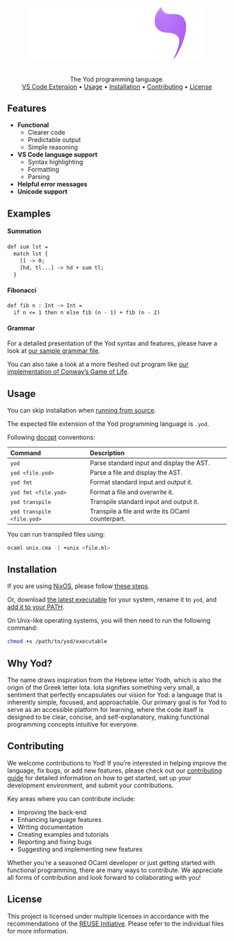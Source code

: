 <!--
SPDX-FileCopyrightText: 2025 Milesime <213074881+milesime@users.noreply.github.com>

SPDX-License-Identifier: CC-BY-SA-4.0
-->

<div align="center">
  <br />
  <picture>
    <source media="(prefers-color-scheme: light)" srcset="https://raw.githubusercontent.com/yodlang/.github/main/media/brand-dark.png">
    <img src="https://raw.githubusercontent.com/yodlang/.github/main/media/brand-light.png" alt="Yod" width="400">
  </picture>
  <p align="center">
    <br />
    The Yod programming language.
    <br />
    <a href="https://github.com/yodlang/vscode-yod">VS Code Extension</a> •
    <a href="#usage">Usage</a> •
    <a href="#installation">Installation</a> •
    <a href="#contributing">Contributing</a> •
    <a href="#license">License</a>
  </p>
</div>

## Features

- **Functional**
  - Clearer code
  - Predictable output
  - Simple reasoning
- **VS Code language support**
  - Syntax highlighting
  - Formatting
  - Parsing
- **Helpful error messages**
- **Unicode support**

## Examples

#### Summation

```yod
def sum lst =
  match lst {
    [] -> 0;
    [hd, tl...] -> hd + sum tl;
  }
```

#### Fibonacci

```yod
def fib n : Int -> Int =
  if n <= 1 then n else fib (n - 1) + fib (n - 2)
```

#### Grammar

For a detailed presentation of the Yod syntax and features, please have a look at [our sample grammar file](https://github.com/yodlang/yod/blob/main/examples/grammar.yod).

You can also take a look at a more fleshed out program like [our implementation of Conway’s Game of Life](https://github.com/yodlang/yod/blob/main/examples/conway.yod).

## Usage

You can skip installation when [running from source](https://github.com/yodlang/yod/wiki/Running-from-source).

The expected file extension of the Yod programming language is `.yod`.

Following [docopt](http://docopt.org/) conventions:

| Command                    | Description                                       |
| :------------------------- | :------------------------------------------------ |
| `yod`                      | Parse standard input and display the AST.         |
| `yod <file.yod>`           | Parse a file and display the AST.                 |
| `yod fmt`                  | Format standard input and output it.              |
| `yod fmt <file.yod>`       | Format a file and overwrite it.                   |
| `yod transpile`            | Transpile standard input and output it.           |
| `yod transpile <file.yod>` | Transpile a file and write its OCaml counterpart. |

You can run transpiled files using:

```sh
ocaml unix.cma -I +unix <file.ml>
```

## Installation

If you are using [NixOS](https://nixos.org/), please follow [these steps](https://github.com/yodlang/yod/wiki/Installation-on-NixOS).

Or, download [the latest executable](https://github.com/yodlang/yod/releases/latest) for your system, rename it to `yod`, and [add it to your PATH](https://github.com/yodlang/yod/wiki/Adding-Yod-to-the-PATH).

On Unix-like operating systems, you will then need to run the following command:

```sh
chmod +x /path/to/yod/executable
```

## Why Yod?

The name draws inspiration from the Hebrew letter Yodh, which is also the origin of the Greek letter Iota. Iota signifies something very small, a sentiment that perfectly encapsulates our vision for Yod: a language that is inherently simple, focused, and approachable. Our primary goal is for Yod to serve as an accessible platform for learning, where the code itself is designed to be clear, concise, and self-explanatory, making functional programming concepts intuitive for everyone.

## Contributing

We welcome contributions to Yod! If you’re interested in helping improve the language, fix bugs, or add new features, please check out our [contributing guide](https://github.com/yodlang/yod/blob/main/docs/CONTRIBUTING.md) for detailed information on how to get started, set up your development environment, and submit your contributions.

Key areas where you can contribute include:

- Improving the back-end
- Enhancing language features
- Writing documentation
- Creating examples and tutorials
- Reporting and fixing bugs
- Suggesting and implementing new features

Whether you’re a seasoned OCaml developer or just getting started with functional programming, there are many ways to contribute. We appreciate all forms of contribution and look forward to collaborating with you!

## License

This project is licensed under multiple licenses in accordance with the recommendations of the [REUSE Initiative](https://reuse.software/). Please refer to the individual files for more information.
